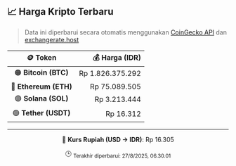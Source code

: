

<!-- HARGA_KRIPTO -->
## 📈 Harga Kripto Terbaru

> Data ini diperbarui secara otomatis menggunakan [CoinGecko API](https://www.coingecko.com/) dan [exchangerate.host](https://exchangerate.host/)

<div align="center">

| 🪙 Token | 💰 Harga (IDR) |
|:------:|---------------:|
| 🟠 **Bitcoin (BTC)**   | Rp 1.826.375.292 |
| 🔵 **Ethereum (ETH)**  | Rp 75.089.505 |
| 🟣 **Solana (SOL)**    | Rp 3.213.444 |
| 🟢 **Tether (USDT)**   | Rp 16.312 |

---

💱 **Kurs Rupiah (USD → IDR)**: Rp 16.305

🕒 <sub>Terakhir diperbarui: 27/8/2025, 06.30.01</sub>

</div>
<!-- /HARGA_KRIPTO -->